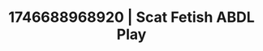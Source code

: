 ---
categories:
- AI-generated
- Elegant fetish
- Romantic kink
- Whipped cream play
- Virtual lover intimacy
- ASMR
- Cosplay
- Erotic hair pulling
image: /assets/images/1746688968920.jpg
layout: post
seo:
  description: Featured content with premium ABDL Play, Scat Fetish. HD images available.
  keywords: ABDL Play, Scat Fetish
  og_image: /assets/images/1746688968920.jpg
  schema_type: VisualArtwork
tags:
- '#1746688968920'
- ABDL Play
- Scat Fetish
title: 1746688968920 | Scat Fetish ABDL Play
---